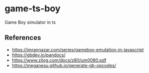 # game-ts-boy

Game Boy simulator in ts

## References

+ <https://imrannazar.com/series/gameboy-emulation-in-javascript>
+ <https://gbdev.io/pandocs/>
+ <https://www.zilog.com/docs/z80/um0080.pdf>
+ <https://meganesu.github.io/generate-gb-opcodes/>
